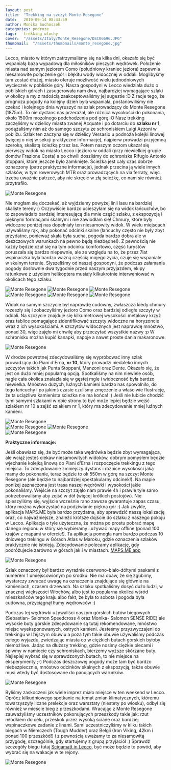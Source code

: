 ```yaml
---
layout: post
title:  "Trekking na szczyt Monte Resegone"
date:   2019-09-14 08:43:59
author: Monika Suchoszek
categories: podroze
tags:	trekking wlochy 
cover:  "/assets/Italy/Monte_Resegone/DSC06696.JPG"
thumbnail:  "/assets/thumbnails/monte_resegone.jpg"
---
```

Lecco, miasto w  którym zatrzymaliśmy się na kilka dni, okazało się być wspaniałą baza wypadową dla miłośników pieszych wędrówek. Położenie miasta nad samym jeziorem Como
(południowy kraniec jeziora) zapewnia niesamowite połączenie gór i błękitu wody widocznej w oddali. Moglibyśmy tam zostać dłużej, miasto oferuje możliwość wielu jednodniowych 
wycieczek w pobliskie góry. Nasza gospodyni w Lecco wiedziała dużo o pobliskich górach i zasugerowała nam dwa, najbardziej wymagające 
szlaki w okolicy a my z radością zaakceptowaliśmy jej sugestie :D Z racje tego, że prognoza pogody na kolejny dzień była wspaniała, postanowiliśmy nie czekać i kolejnego dnia wyruszyć
na szlak prowadzący do Monte Resegone (1875m). To nie dystans nas przerażał, ale różnica wysokości do pokonania, około 1500m mozolnego podchodzenia pod górę :O Nasz trekking
zaczęliśmy w dzielicy miasta zwanej Acquate i po dotarciu do **szlaku nr 1**, podążaliśmy nim aż do samego szczytu ze schroniskiem Luigi Azzoni w pobliżu. Szlak ten zaczyna się w 
dzielicy Versasio u podnóża kolejki linowej (więcej o niej w sekcji praktyczne informacje), najpierw prowadzi przyjemną szeroką, skalistą ścieżką przez las. Potem naszym oczom 
ukazał się pierwszy widok na miasto Lecco i jezioro w oddali (przy niewielkiej grupie domów Frazione Costa) a po chwili doszliśmy do schroniska Rifugio Antonio Stoppani, które jeszcze
było zamknięte. Ścieżka jest cały czas dobrze oznaczony (patrz praktyczne informacje), jednak przecina ją wiele innych szlaków, w tym rowerowych MTB oraz prowadzących na via ferraty,
więc trzeba uważnie patrzeć, aby nie skręcić w złą ścieżkę, co nam sie również przytrafiło.

<img src="/assets/Italy/Monte_Resegone/DSC06629.JPG" alt="Monte Resegone" />

Nie mogłam się doczekać, aż wyjdziemy powyżej linii lasu na bardziej skaliste tereny :) Oczywiście bardzo ucieszyłam się na widok łańcuchów, bo to zapowiadało bardziej interesującą dla mnie
część szlaku, z ekspozycją i pięknymi formacjami skalnymi i nie zawiodłam się! Chmury, które były widoczne poniżej nas dopełniały ten niesamowity widok. W wielu miejscach używaliśmy rąk,
aby pokonać odcinki skalne (łańcuchy często nie były zbyt przydatne, ponieważ skała była sucha, pogoda bardzo dobra ale w deszczowych warunkach na pewno będą niezbędne!). Z pewnością
nie każdy będzie czuł się na tym odcinku komfortowo, część turystów poruszała się bardzo niepewnie, ale ze względu na to, że przez 7lat wspinaczka była bardzo ważną częścią mojego życia,
czuje się wspaniale w skalnym terenie. Slyszeliśmy od naszej gospodyni, że podczas załamania pogody dosłownie dwa tygodnie przed naszym przyjazdem, ekipy ratunkowe z użyciem
helikoptera musiały kilkukrotnie interweniować w okolicach tego szlaku.

<img src="/assets/Italy/Monte_Resegone/DSC06646.JPG" alt="Monte Resegone" />

<img src="/assets/Italy/Monte_Resegone/DSC06663.JPG" alt="Monte Resegone" />

<img src="/assets/Italy/Monte_Resegone/DSC06682.JPG" alt="Monte Resegone" />

<img src="/assets/Italy/Monte_Resegone/DSC06677.JPG" alt="Monte Resegone" />

<img src="/assets/Italy/Monte_Resegone/DSC06692.JPG" alt="Monte Resegone" />

<img src="/assets/Italy/Monte_Resegone/DSC06699.JPG" alt="Monte Resegone" />

Widok na samym szczycie był naprawdę cudowny, zwłaszcza kiedy chmury rozeszły się i zobaczyliśmy jezioro Como oraz bardziej odległe szczyty
w oddali. Na szczycie znajduje się kilkumetrowej wysokości metalowy krzyż oraz tablice pomagające zidentifikować szczyty widoczne na horyzoncie
wraz z ich wysokościami. A szczytów widocznych jest naprawdę mnóstwo, ponad 30, więc zajęło mi chwilę aby przeczytać wszystkie nazwy :p W
schronisku można kupić kanapki, napoje a nawet proste dania makaronowe.

<img src="/assets/Italy/Monte_Resegone/IMG_121345847.JPG" class="column-45" alt="Monte Resegone" />

W drodze powrotnej zdecydowaliśmy się wypróbować inny szlak prowadzący do Piani d'Erna, **nr 10**, który prowadzi niedaleko innych szczytów takich
jak Punta Stoppani, Manzoni oraz Dente. Okazało się, że jest on dużo mniej popularną opcją. Spotkaliśmy na nim niewiele osób, nagle cała okolica znalazła
się w gęstej mgle i widoczność była bardzo niewielka. Mnóstwo dużych, luźnych kamieni bardzo nas spowolniło, do tego łańcuchy i po jakimś czasie czuliśmy 
zmęczenie a właściwie flustrację, że ta uciążliwa kamienista ścieżka nie ma końca! :) Jeśli nie lubicie chodzić tymi samymi szlakami w obie strony to być może
lepiej będzie wejść szlakiem nr 10 a zejść szlakiem nr 1, który ma zdecydowanie mniej luźnych kamieni.

<img src="/assets/Italy/Monte_Resegone/IMG_134055691.JPG" alt="Monte Resegone" />

<div class="row">
  <img src="/assets/Italy/Monte_Resegone/DSC06705.JPG" class="column-50" alt="Monte Resegone" />
  <img src="/assets/Italy/Monte_Resegone/IMG_134052323.JPG" class="column-50" alt="Monte Resegone" />
</div>


<img src="/assets/Italy/Monte_Resegone/DSC06703.JPG" alt="Monte Resegone" />


__Praktyczne informacje:__

Jeśli obawiasz się, że być może taka wędrówka będzie zbyt wymagająca, ale wciąż jesteś ciekaw niesamowitych widoków, dobrym pomysłem będzie 
wjechanie kolejką linową do Piani d'Erna i rozpoczęcie trekkingu z tego miejsca. To zdecydowanie zmniejszy dystans i różnice wysokości jaką 
mamy do pokonanie, teraz będzie to ok 550m w górę na szczyt Monte Resegone (ale będzie to najbardziej spektakularny odcinek!). Na mapie poniżej
zaznaczona jest trasa naszej wędrówki i wysokości jakie pokonaliśmy. Wejście na szczyt zajęło nam prawie 4h i prawie tyle samo potrzebowaliśmy aby zejść w dół 
(więcej krótkich postojów). Nie śpieszyliśmy się, wyjście wcześnie rano zawsze gwarantuje zapas czasu, który można wykorzystać na podziwianie
piękna gór :) Jak zwykle, aplikacja MAPS.ME była bardzo przydatna, aby sprawdzić naszą lokalizację oraz, co najważniejsze, znaleźć krótsze dojście do
szlaku z naszego pokoju w Lecco. Aplikacja o tyle użyteczna, że można po prostu pobrać mapę danego regionu w który się wybieramy i używać mapy offline
(ponad 100 krajów z mapami w ofercie!). Ta aplikacja pomogła nam bardzo podczas 10 dniowego trekingu w Górach Atlas w Maroku, gdzie oznaczenia szlaków
praktycznie nie istnieją. Zdecydowanie polecamy aplikację, gdy podróżujecie zarówno w górach jak i w miastach. [MAPS.ME app](https://apps.apple.com/us/app/maps-me-offline-map-nav/id510623322)

<img src="/assets/Italy/Monte_Resegone/Screenshot 21-47-52.JPG" alt="Monte Resegone" />

Szlak oznaczony był bardzo wyraźnie czerwono-biało-żółtymi paskami z numerem 1 umiejscowionym po środku. Nie ma obaw, że się zgubimy, wystarczy zwracać uwagę
na oznaczenia znajdujące się głównie na kamieniach, czasem drzewach. Na szlaku spotkaliśmy dosyć dużo ludzi, w znacznej większości Włochów, albo jest to popularna
okolica wśród mieszkańców tego kraju albo fakt, że była to sobota i pogoda była cudowna, przyciągnął tłumy wędrowców :)

Podczas tej wędrówki używaliści naszym górskich butów biegowych (Sebastian- Salomon Speedcross 
4 oraz Monika- Salomon SENSE RIDE) ale wysokie buty górskie zdecydowanie są tutaj rekomendowane, mnóstwo miejsc wyeksponowanych, ostrych kamieni. Jesteśmy przyzwyczajeni
do trekkingu w lżejszym obuwiu a poza tym takie obuwie używaliśmy podczas całego wyjazdu, zwiedzając miasta co w ciężkich butach górskich byłoby niemożliwe.
Jadąc na dłuższy trekking, gdzie nosimy ciężkie plecami i śpiwmy w namiocie czy schroniskach, bierzemy wyższe skórzane buty. Najlepiej wybrać się w sprawdzonych butach,
to nie miejsce na eksperymenty ;-) Podczas deszczowej pogody może tam być bardzo niebezpiecznie, mnóstwo odcinków skalnych z ekspozycją, także obuwie musi wtedy
być dostosowane do panujących warunków.

<img src="/assets/Italy/Monte_Resegone/IMG_090851298.JPG" alt="Monte Resegone" />

Byliśmy zaskoczeni jak wiele imprez miało miejsce w ten weekend w Lecco. Oprócz kilkudniowego spotkanie na temat zmian klimatycznych, któremu towarzyszyły
liczne prelekcje oraz warsztaty (niestety po włosku), odbył się również w mieście bieg z przeszkodami. Wracając z Monte Resegone zauważyliśmy uczestników pokonujących 
przeszkody takie jak: rzut młodkiem do celu, przeskok przez wysoką ścianę oraz bardziej wspinaczkowe zadanie z linami. Sami uczestniczyliśmy w kilku takich biegach w 
Niemczech (Tough Mudder) oraz Belgii (Iron Viking, 42km i ponad 100 przeszkód!) i z pewnością uważamy to za niesamowitą przygodę, szczególnie, gdy startujemy z grupą 
przyjaciół :) Sprawdź szczegóły biegu tutaj [Scigamatt in Lecco](http://www.scigamatt.com/site/index.php/), być może będzie to powód, aby wybrać się na wakacje w te rejony.

<img src="/assets/Italy/Monte_Resegone/DSC06718.JPG" alt="Monte Resegone" />



